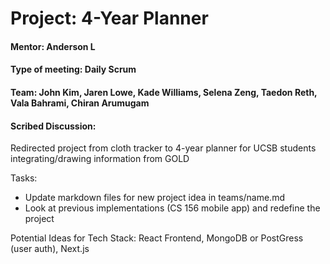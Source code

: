 # Project: 4-Year Planner
#### Mentor: Anderson L
#### Type of meeting: Daily Scrum
#### Team: John Kim,  Jaren Lowe,  Kade Williams, Selena Zeng, Taedon Reth, Vala Bahrami, Chiran Arumugam
#### Scribed Discussion:

Redirected project from cloth tracker to 4-year planner for UCSB students integrating/drawing information from GOLD

Tasks: 
- Update markdown files for new project idea in teams/name.md
- Look at previous implementations (CS 156 mobile app) and redefine the project

Potential Ideas for Tech Stack: React Frontend, MongoDB or PostGress (user auth), Next.js
